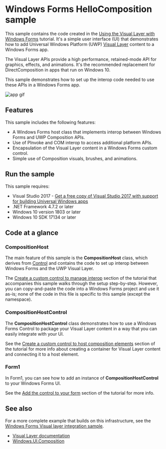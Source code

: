 # Windows Forms HelloComposition sample

This sample contains the code created in the [Using the Visual Layer with Windows Forms](https://docs.microsoft.com/windows/uwp/composition/using-the-visual-layer-with-windows-forms) tutorial. It's a simple user interface (UI) that demonstrates how to add Universal Windows Platform (UWP) [Visual Layer](https://docs.microsoft.com/windows/uwp/composition/visual-layer) content to a Windows Forms app.

The Visual Layer APIs provide a high performance, retained-mode API for graphics, effects, and animations. It's the recommended  replacement for DirectComposition in apps that run on Windows 10.

This sample demonstrates how to set up the interop code needed to use these APIs in a Windows Forms app.

![app gif](https://docs.microsoft.com/en-us/windows/uwp/composition/images/interop/wf-comp-interop-app-ui.png)

## Features

This sample includes the following features:

- A Windows Forms host class that implements interop between Windows Forms and UWP Composition APIs.
- Use of PInvoke and COM interop to access additional platform APIs.
- Encapsulation of the Visual Layer content in a Windows Forms custom control.
- Simple use of Composition visuals, brushes, and animations.

## Run the sample

This sample requires:

- Visual Studio 2017 - [Get a free copy of Visual Studio 2017 with support for building Universal Windows apps](http://go.microsoft.com/fwlink/?LinkID=280676)
- .NET Framework 4.7.2 or later
- Windows 10 version 1803 or later
- Windows 10 SDK 17134 or later

## Code at a glance

### CompositionHost

The main feature of this sample is the **CompositionHost** class, which derives from [Control](https://docs.microsoft.com/dotnet/api/system.windows.forms.control) and contains the code to set up interop between Windows Forms and the UWP Visual Layer.

The [Create a custom control to manage interop](https://docs.microsoft.com/windows/uwp/composition/using-the-visual-layer-with-windows-forms#create-a-custom-control-to-manage-interop) section of the tutorial that accompanies this sample walks through the setup step-by-step. However, you can copy-and-paste the code into a Windows Forms project and use it as-is; none of the code in this file is specific to this sample (except the namespace).

### CompositionHostControl

The **CompositionHostControl** class demonstrates how to use a Windows Forms Control to package your Visual Layer content in a way that you can easily integrate with your UI.

See the [Create a custom control to host composition elements](https://docs.microsoft.com/windows/uwp/composition/using-the-visual-layer-with-windows-forms#create-a-custom-control-to-host-composition-elements) section of the tutorial for more info about creating a container for Visual Layer content and connecting it to a host element.

### Form1

In Form1, you can see how to add an instance of **CompositionHostControl** to your Windows Forms UI.

See the [Add the control to your form](https://docs.microsoft.com/windows/uwp/composition/using-the-visual-layer-with-windows-forms#add-the-control-to-your-form) section of the tutorial for more info.

## See also

For a more complete example that builds on this infrastructure, see the [Windows Forms Visual layer integration sample]().

- [Visual Layer documentation](https://docs.microsoft.com/windows/uwp/composition/visual-layer)
- [Windows.UI.Composition](https://docs.microsoft.com/uwp/api/windows.ui.composition)